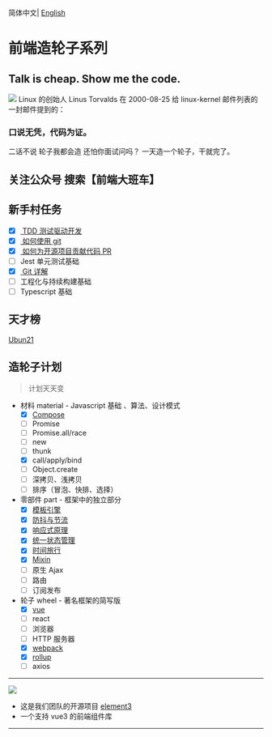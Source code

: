 简体中文| [English](./README.en-US.md)

# 前端造轮子系列

## Talk is cheap. Show me the code.

![](https://p9-juejin.byteimg.com/tos-cn-i-k3u1fbpfcp/3556bd78c0004d7598181c02659b35b8~tplv-k3u1fbpfcp-watermark.image)
Linux 的创始人 Linus Torvalds 在 2000-08-25 给 linux-kernel 邮件列表的一封邮件提到的：

### 口说无凭，代码为证。

二话不说 轮子我都会造 还怕你面试问吗？
一天造一个轮子，干就完了。

## 关注公众号 搜索【前端大班车】

## 新手村任务

- [x] [ TDD 测试驱动开发 ](https://juejin.cn/post/6989541212105981966)
- [x] [ 如何使用 git ](https://juejin.cn/post/6989541212105981966)
- [x] [ 如何为开源项目贡献代码 PR ](https://juejin.cn/post/6989541212105981966)
- [ ] Jest 单元测试基础
- [x] [ Git 详解 ](https://juejin.cn/post/6844904199189184525)
- [ ] 工程化与持续构建基础
- [ ] Typescript 基础

## 天才榜

[Ubun21](https://github.com/Ubun21/)

## 造轮子计划

> 计划天天变

- 材料 material - Javascript 基础 、算法、设计模式
  - [x] [Compose](https://juejin.cn/post/6893338774088974343)
  - [ ] Promise
  - [ ] Promise.all/race
  - [ ] new
  - [ ] thunk
  - [x] call/apply/bind
  - [ ] Object.create
  - [ ] 深拷贝、浅拷贝
  - [ ] 排序（冒泡、快排、选择）
- 零部件 part - 框架中的独立部分
  - [x] [模板引擎](https://www.bilibili.com/video/BV1Tr4y1w7v5?p=1)
  - [x] [防抖与节流](https://juejin.im/post/6885250789825052679)
  - [x] [响应式原理](https://juejin.im/post/6885546581438201869)
  - [x] [统一状态管理](https://juejin.im/post/6886002492577234952)
  - [x] [时间旅行](https://www.bilibili.com/video/BV1Tr4y1w7v5?p=3)
  - [x] [Mixin](https://juejin.cn/post/6891935359651807239)
  - [ ] 原生 Ajax
  - [ ] 路由
  - [ ] 订阅发布
- 轮子 wheel - 著名框架的简写版
  - [x] [vue](https://www.bilibili.com/video/BV1hV411q7S8)
  - [ ] react
  - [ ] 浏览器
  - [ ] HTTP 服务器
  - [x] [webpack](https://www.bilibili.com/video/BV1dV411p7gp)
  - [x] [rollup](https://www.bilibili.com/video/BV1Df4y1n777)
  - [ ] axios

---

![](//p3-juejin.byteimg.com/tos-cn-i-k3u1fbpfcp/058f20e8cee84bdb9c0a62b36dc084e5~tplv-k3u1fbpfcp-zoom-1.image)

- 这是我们团队的开源项目 [element3](https://github.com/kkbjs/element3)
- 一个支持 vue3 的前端组件库

---
